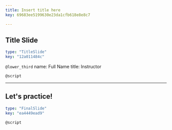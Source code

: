 ```yaml
---
title: Insert title here
key: 69683ee5199630e23da1cfb618e8e8c7

---
```

## Title Slide

```yaml
type: "TitleSlide"
key: "12a011484c"
```

`@lower_third`
name: Full Name
title: Instructor


`@script`



---
## Let's practice!

```yaml
type: "FinalSlide"
key: "ea4449ead9"
```

`@script`


